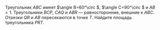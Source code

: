 Треугольник $ABC$ имеет  $\angle B=60^\circ $,  $\angle C=90^\circ $ и $AB=1$. Треугольники $BCP$, $CAQ$ и $ABR$ — равносторонние, внешние к $ABC$. Отрезки $QR$ и $AB$ пересекаются в точке $T$. Найдите площадь треугольника $PRT$.